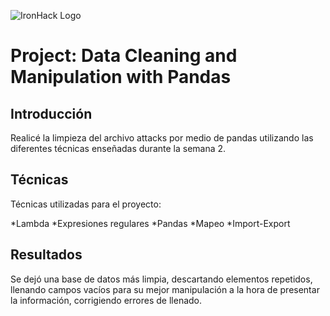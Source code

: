 ![IronHack Logo](https://s3-eu-west-1.amazonaws.com/ih-materials/uploads/upload_d5c5793015fec3be28a63c4fa3dd4d55.png)

# Project: Data Cleaning and Manipulation with Pandas

## Introducción

Realicé la limpieza del archivo attacks por medio de pandas utilizando las diferentes técnicas enseñadas durante la semana 2.


## Técnicas

Técnicas utilizadas para el proyecto:

*Lambda
*Expresiones regulares
*Pandas
*Mapeo
*Import-Export

## Resultados

Se dejó una base de datos más limpia, descartando elementos repetidos, llenando campos vacíos para su mejor manipulación a la hora de presentar la información, corrigiendo errores de llenado.


